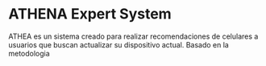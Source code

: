 # ATHENA Expert System

ATHEA es un sistema creado para realizar recomendaciones de celulares a usuarios que buscan actualizar su dispositivo actual. Basado en la metodologia 

